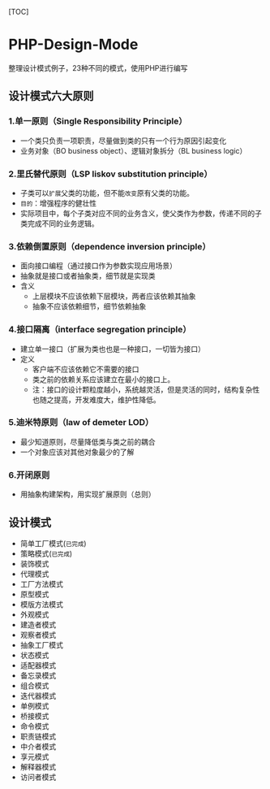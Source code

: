 
[TOC]

# PHP-Design-Mode
整理设计模式例子，23种不同的模式，使用PHP进行编写

## 设计模式六大原则
### 1.单一原则（Single Responsibility Principle）
- 一个类只负责一项职责，尽量做到类的只有一个行为原因引起变化
- 业务对象（BO business object）、逻辑对象拆分（BL business logic）  

### 2.里氏替代原则（LSP liskov substitution principle）
- 子类可以`扩展`父类的功能，但不能`改变`原有父类的功能。
- `目的`：增强程序的健壮性
- 实际项目中，每个子类对应不同的业务含义，使父类作为参数，传递不同的子类完成不同的业务逻辑。

### 3.依赖倒置原则（dependence inversion principle）
- 面向接口编程（通过接口作为参数实现应用场景）
- 抽象就是接口或者抽象类，细节就是实现类
- 含义
    - 上层模块不应该依赖下层模块，两者应该依赖其抽象
    - 抽象不应该依赖细节，细节依赖抽象

### 4.接口隔离（interface segregation principle）
- 建立单一接口（扩展为类也也是一种接口，一切皆为接口）
- 定义
    - 客户端不应该依赖它不需要的接口
    - 类之前的依赖关系应该建立在最小的接口上。
    - 注：接口的设计颗粒度越小，系统越灵活，但是灵活的同时，结构复杂性也随之提高，开发难度大，维护性降低。
    
### 5.迪米特原则（law of demeter LOD）
- 最少知道原则，尽量降低类与类之前的耦合
- 一个对象应该对其他对象最少的了解

### 6.开闭原则
- 用抽象构建架构，用实现扩展原则（总则）

## 设计模式
- 简单工厂模式(`已完成`)
- 策略模式(`已完成`)
- 装饰模式
- 代理模式
- 工厂方法模式
- 原型模式
- 模版方法模式
- 外观模式
- 建造者模式
- 观察者模式
- 抽象工厂模式
- 状态模式
- 适配器模式
- 备忘录模式
- 组合模式
- 迭代器模式
- 单例模式
- 桥接模式
- 命令模式
- 职责链模式
- 中介者模式
- 享元模式
- 解释器模式
- 访问者模式
